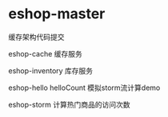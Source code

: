 # eshop-master
缓存架构代码提交

eshop-cache 缓存服务

eshop-inventory 库存服务

eshop-hello helloCount 模拟storm流计算demo

eshop-storm   计算热门商品的访问次数
